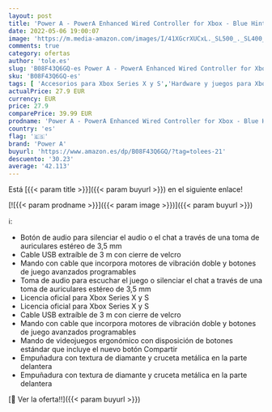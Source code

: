 ```yaml
---
layout: post
title: 'Power A - PowerA Enhanced Wired Controller for Xbox - Blue Hint  Gamepad  Wired Video Game Controller  Gaming Controller  Xbox Series X|S'
date: 2022-05-06 19:00:07
image: 'https://m.media-amazon.com/images/I/41XGcrXUCxL._SL500_._SL400_.jpg'
comments: true
category: ofertas
author: 'tole.es'
slug: 'B08F43Q6GQ-es Power A - PowerA Enhanced Wired Controller for Xbox - Blue...'
sku: 'B08F43Q6GQ-es'
tags: [ 'Accesorios para Xbox Series X y S','Hardware y juegos para Xbox Series X y S','Mandos y controles para Xbox Series X y S','Videojuegos','power a','xbox','🇪🇸', ]
actualPrice: 27.9 EUR
currency: EUR
price: 27.9
comparePrice: 39.99 EUR
prodname: 'Power A - PowerA Enhanced Wired Controller for Xbox - Blue Hint  Gamepad  Wired Video Game Controller  Gaming Controller  Xbox Series X|S'
country: 'es'
flag: '🇪🇸'
brand: 'Power A'
buyurl: 'https://www.amazon.es/dp/B08F43Q6GQ/?tag=tolees-21'
descuento: '30.23'
average: '42.113'
---
```


Está [{{< param title >}}]({{< param buyurl >}}) en el siguiente enlace!

[![{{< param prodname >}}]({{< param image >}})]({{< param buyurl >}})

ℹ️:

- Botón de audio para silenciar el audio o el chat a través de una toma de auriculares estéreo de 3,5 mm
- Cable USB extraíble de 3 m con cierre de velcro
- Mando con cable que incorpora motores de vibración doble y botones de juego avanzados programables
- Toma de audio para escuchar el juego o silenciar el chat a través de una toma de auriculares estéreo de 3,5 mm
- Licencia oficial para Xbox Series X y S
- Licencia oficial para Xbox Series X y S
- Cable USB extraíble de 3 m con cierre de velcro
- Mando con cable que incorpora motores de vibración doble y botones de juego avanzados programables
- Mando de videojuegos ergonómico con disposición de botones estándar que incluye el nuevo botón Compartir
- Empuñadura con textura de diamante y cruceta metálica en la parte delantera
- Empuñadura con textura de diamante y cruceta metálica en la parte delantera

[🛒 Ver la oferta!!]({{< param buyurl >}})
